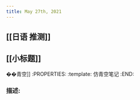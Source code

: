 ```yaml
---
title: May 27th, 2021
---
```


## [[日语 推测]]
## [[小标题]]
��青空]]
:PROPERTIES:
:template: 仿青空笔记
:END:
### 描述:
##
##
